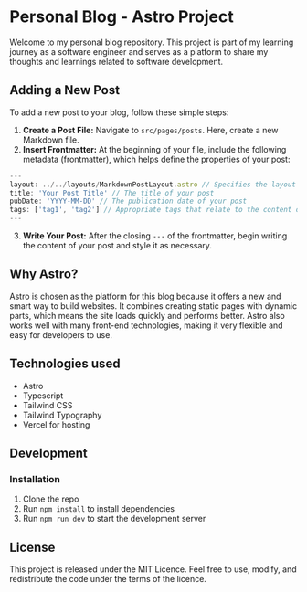 # Personal Blog - Astro Project

Welcome to my personal blog repository. This project is part of my learning journey as a software engineer and serves as a platform to share my thoughts and learnings related to software development.

## Adding a New Post

To add a new post to your blog, follow these simple steps:

1. **Create a Post File:** Navigate to `src/pages/posts`. Here, create a new Markdown file.
2. **Insert Frontmatter:** At the beginning of your file, include the following metadata (frontmatter), which helps define the properties of your post:

```js
---
layout: ../../layouts/MarkdownPostLayout.astro // Specifies the layout used, incorporating necessary styles and data
title: 'Your Post Title' // The title of your post
pubDate: 'YYYY-MM-DD' // The publication date of your post
tags: ['tag1', 'tag2'] // Appropriate tags that relate to the content of your post
---
```

3. **Write Your Post:** After the closing `---` of the frontmatter, begin writing the content of your post and style it as necessary.

## Why Astro?

Astro is chosen as the platform for this blog because it offers a new and smart way to build websites. It combines creating static pages with dynamic parts, which means the site loads quickly and performs better. Astro also works well with many front-end technologies, making it very flexible and easy for developers to use.

## Technologies used

- Astro
- Typescript
- Tailwind CSS
- Tailwind Typography
- Vercel for hosting

## Development

### Installation

1. Clone the repo
2. Run `npm install` to install dependencies
3. Run `npm run dev` to start the development server

## License

This project is released under the MIT Licence. Feel free to use, modify, and redistribute the code under the terms of the licence.
